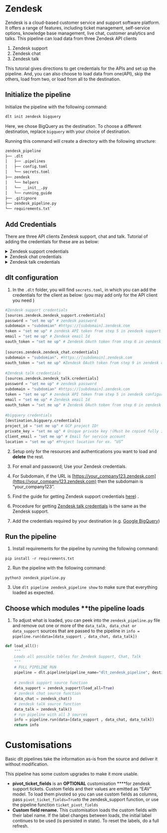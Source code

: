 # Zendesk

Zendesk is a cloud-based customer service and support software platform. It offers a range of features, including ticket management, self-service options, knowledge base management, live chat, customer analytics and talks. This pipeline can load data from three Zendesk API clients 

1. Zendesk support 
2. Zendesk chat
3. Zendesk talk

This tutorial gives directions to get credentials for the APIs and set up the pipeline. And, you can also choose to load data from one(API), skip the others, load from two, or  load from all to the destination. 

## Initialize the pipeline

Initialize the pipeline with the following command:

```bash
dlt init zendesk bigquery
```

Here, we chose BigQuery as the destination. To choose a different destination, replace `bigquery` with your choice of destination.

Running this command will create a directory with the following structure:

```bash
zendesk_pipeline
├── .dlt
│   ├── .pipelines
│   ├── config.toml
│   └── secrets.toml
├── zendesk
│   └── helpers
│   └── __init__.py
│   └── running_guide
├── .gitignore
├── zendesk_pipeline.py
└── requirements.txt`
```

## Add Credentials

There are three API clients Zendesk support, chat and talk. Tutorial of adding the credentials for these are as below:


<details>
<summary>Zendesk support credentials</summary>
    
## Grab Zendesk Support credentials
    
1. Log in to your Zendesk account.
2. Grab your subdomain.
Subdomain is generally the company's name. Like if your company is `dlthub`, then your subdomain will be https://www.dlthub.zendesk.com 
3. There are **three ways** to get authenticated for Zendesk support, which are using the email, subdomain and one of the following:  **password**, **API_token**, **OAuth_token**
4. To get the credentials you can follow these steps
5. To get `API_token`
    
    1.  Go to Zendesk products in the top right corner and to Admin Center, 
    
      <img src="docs_images/Zendesk_admin_centre.png" alt="Admin Centre" width="400">
        
        
    2. In the Admin center go-to apps and Integrations. 
        
    3. Select Zendesk API from the menu on the left, and enable the “**Password access**” and “**Token access**” as shown below.
        
    
    <img src="docs_images/Zendesk_token_access.png" alt="Admin Centre" width = 70% >
    
    4. Go to “**Add API token**” enter a description, and note the `API token`
    
    (***********This token will be displayed only once and should be noted).***********
    
6. To get an `OAuth token` follow these steps
    1.  Go to Zendesk products in the top right corner and to Admin Center,
    2. In the Admin center go-to apps and Integrations. 
    3. Go to “OAuth Clients” tab, and click on “Add OAuth Client”.
    4. Add the details like “Client Name”, “Description”, “Company” , “Redirect URL (if any)” 
    5. Click on save, and a secret token will be displayed, copy it.
    6. Now you need to make a curl request using the code as follows
        
          
        
    ```bash
    curl https://{subdomain}.zendesk.com/oauth/tokens \
      -H "Content-Type: application/json" \
      -d '{"grant_type": "password", "client_id": "{client_name}", 
        "client_secret": "{your_client_secret}", "scope": "read",
        "username": "{zendesk_username}", "password": "{zendesk_password}"}' \
      -X POST
    ```
        
    you could use the below script to generate the call easier
        
    ```python
    import requests
    import json
    
    subdomain = "d3v-dlthub"
    client_name = "adrian_test"
    client_secret = "set_me_up"
    zendesk_username = "adrian@dlthub.com"
    zendesk_password = "set_me_up"
    
    url = f'https://{subdomain}.zendesk.com/oauth/tokens'
    headers = {'Content-Type': 'application/json'}
    data = {
        'grant_type': 'password',
        'client_id': client_name,
        'client_secret': client_secret,
        'scope': 'read',
        'username': zendesk_username,
        'password': zendesk_password
    }
    response = requests.post(url, headers=headers, data=json.dumps(data))
    
    print(response.json()['access_token'])
    ```
        
    7. In the above code replace the following credentials:
        
        | Credentials | Description |
        | --- | --- |
        | subdomain | Your Zendesk subdomain |
        | client_name  | Unique identifier given to the OAuth client created in step (d) above |
        | client_secret | secret token generated for the OAuth client |
        | zendesk_username  | Your Zendesk email address |
        | zendesk password | Your Zendesk password |
        
7. After running the above curl command in terminal, you will get an access token in the response. 
        
8. The access token generated is the oauth_token to be used in  `dlt` secrets.toml.
        
</details>
<details>
<summary>Zendesk chat credentials</summary>
    
  ## Grab Zendesk chat credentials
    
1. Login to Zendesk chat. Or go to “Chat” using Zendesk products in the top right corner 
    
  <img src="docs_images/Zendesk_admin_centre.png" alt="Admin Centre" width="400">
    
2. In Zendesk chat, go to **settings**(on the left) **> account > API > Add API client.**
3. Enter the details like client name, company, and redirect URLs (if you don’t have redirect URLs; use: [http://localhost:8080](http://localhost:8080/)).
4. A **client ID** and **secret** will be displayed. Note them. ( The `clientID` is required to get an OAuth token for chat )
5. There are two ways to get the Zendesk chat OAuth token as per the documentation here `(https://developer.zendesk.com/documentation/live-chat/getting-started/auth/#authorization-code-grant-flow)`
6. Using the implicit grant flow is preferred as it does not require an authorization code from Zendesk chat.
7. The simplest way to get Zendesk chat `OAuth token` is to use the URL given below. Replace your **client ID** and **subdomain**. (***without curly brackets)*** and paste it into a browser and hit enter.

```bash
https://www.zopim.com/oauth2/authorizations/new?response_type=token&redirect_uri=http%3A%2F%2Flocalhost%3A8080&client_id={client_id}&scope=read&subdomain={subdomain_name}
```

8. Click on Allow. 
9. After the redirect, the secret token will be displayed in the address bar of the browser as below:

```bash
http://localhost:8080/#**access_token=cSWY9agzy9hsgsEdX5F2PCsBlvSu3tDk3lh4xmISIHFhR4lKtpVqqDRVvkiZPqbI**&token_type=Bearer&scope=read

#access token is "**cSWY9agzy9hsgsEdX5F2PCsBlvSu3tDk3lh4xmISIHFhR4lKtpVqqDRVvkiZPqbI"**
```

10. Note the access token.
</details>
<details><summary>Zendesk talk credentials</summary>

## Grab Zendesk talk credentials

1. You can use the same credentials you got for Zendesk support or can grab new ones for use in Zendesk talk. 
2. There are **three ways** to get authenticated for Zendesk talk, which are using the email, subdomain and one of the following:  **password**, **API_token**, **OAuth_token**
3. To get Zendesk talk credentials follow same steps as or [Zendesk support](#grab-zendesk-support-credentials)

</details>



## dlt configuration

1. In the `.dlt` folder, you will find `secrets.toml`, in which you can add the credentials for the client as below: (you may add only for the API client you need )

```python
#Zendesk support credentials
[sources.zendesk.zendesk_support.credentials]
password = "set me up" # zendesk password
subdomain = "subdomian" #https://[subdomain].zendesk.com
token = "set me up" # zendesk API token from step 5 in zendesk support configuration
email = "set me up" # Zendesk email Id
oauth_token = "set me up" # Zendesk OAuth token from step 6 in zendesk support configuration

[sources.zendesk.zendesk_chat.credentials]
subdomain = "subdomian". #https://[subdomain].zendesk.com
oauth_token = "set me up" #Zendesk OAuth token from step 9 in zendesk chat configuration

#Zendesk talk credentials
[sources.zendesk.zendesk_talk.credentials]
password = "set me up" # zendesk password
subdomain = "subdomian" #https://[subdomain].zendesk.com
token = "set me up" # zendesk API token from step 5 in zendesk configuration
email = "set me up" # Zendesk email Id
oauth_token = "set me up" # Zendesk OAuth token from step 6 in zendesk configuration

#bigquery credentials
[destination.bigquery.credentials]
project_id = "set me up" # GCP project ID!
private_key = "set me up" # Unique private key !(Must be copied fully including BEGIN and END PRIVATE KEY)
client_email = "set me up" # Email for service account
location = "set me up" #Project location for ex. “US”
```

2. Setup only for the resources and authentications you want to load and **delete** the rest.
3. For email and password; Use your Zendesk credentials.
4. For Subdomain, if the URL is [https://your_company123.zendesk.com](https://your_company123.zendesk.com) then the subdomain is “your_company123”. 
5. Find the guide for getting Zendesk support credentials [here](#add-credentials)) .

6. Procedure for getting [Zendesk talk credentials](#add-credentials) is the same as the Zendesk support.

7.  Add the credentials required by your destination (e.g. [Google BigQuery](http://localhost:3000/docs/destinations#google-bigquery))

## Run the pipeline

1. Install requirements for the pipeline by running the following command:

`pip install -r requirements.txt`

2. Run the pipeline with the following command:

`python3 zendesk_pipeline.py`

3. Use `dlt pipeline zendesk_pipeline show` to make sure that everything loaded as expected.

## Choose which modules **the pipeline loads

1. To adjust what is loaded, you can peek into the `zendesk_pipeline.py` file and remove out one or more of the  `data_talk, data_chat or data_support` sources that are passed to the pipeline in `info = pipeline.run(data=[data_support , data_chat, data_talk])`

```python
def load_all():
    """
    Loads all possible tables for Zendesk Support, Chat, Talk
    """
    # FULL PIPELINE RUN
    pipeline = dlt.pipeline(pipeline_name="dlt_zendesk_pipeline", destination="bigquery", full_refresh=True, dataset_name="sample_zendesk_data3")

    # zendesk support source function
    data_support = zendesk_support(load_all=True)
    # zendesk chat source function
    data_chat = zendesk_chat()
    # zendesk talk source function
    data_talk = zendesk_talk()
    # run pipeline with all 3 sources
    info = pipeline.run(data=[data_support , data_chat, data_talk])
    return info
```

# Customisations

Basic dlt pipelines take the information as-is from the source and deliver it without modification.

This pipeline has some custom upgrades to make it more usable.

- **pivot_ticket_fields** is an **OPTIONAL** customisation ****for zendesk support tickets. Custom fields and their values are emitted as “EAV” model. To load them pivoted so you can use custom fields as columns, pass `pivot_ticket_fields=True`to the zendesk_support function, or use the pipeline function `ticket_pivot_fields`
- **Custom field rename.** This customisation loads the custom fields with their label name. If the label changes between loads, the initial label continues to be used (is persisted in state). To reset the labels, do a full refresh.
